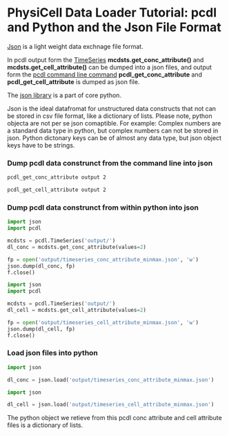 # PhysiCell Data Loader Tutorial: pcdl and Python and the Json File Format

[Json](https://www.json.org/json-en.html) is a light weight data exchnage file format.

In pcdl output form the [TimeSeries](https://github.com/elmbeech/physicelldataloader/blob/master/man/TUTORIAL_python3_timeseries.md) **mcdsts.get_conc_attribute()** and **mcdsts.get_cell_attribute()** can be dumped into a json files, and output form the [pcdl command line command](https://github.com/elmbeech/physicelldataloader/blob/master/man/TUTORIAL_commandline.md) **pcdl_get_conc_attribute**  and **pcdl_get_cell_attribute** is dumped as json file.

The [json library](https://docs.python.org/3/library/json.html) is a part of core python.

Json is the ideal datafromat for unstructured data constructs that not can be stored in csv file format, like a dictionary of lists.
Please note, python objecta are not per se json comaptible.
For example: 
Complex numbers are a standard data type in python, but complex numbers can not be stored in json. 
Python dictonary keys can be of almost any data type, but json object keys have to be strings.


### Dump pcdl data construnct from the command line into json

```bash
pcdl_get_conc_attribute output 2
```
```bash
pcdl_get_cell_attribute output 2
```

### Dump pcdl data construnct from within python into json

```python
import json
import pcdl

mcdsts = pcdl.TimeSeries('output/')
dl_conc = mcdsts.get_conc_attribute(values=2)

fp = open('output/timeseries_conc_attribute_minmax.json', 'w')
json.dump(dl_conc, fp)
f.close()
```

```python
import json
import pcdl

mcdsts = pcdl.TimeSeries('output/')
dl_cell = mcdsts.get_cell_attribute(values=2)

fp = open('output/timeseries_cell_attribute_minmax.json', 'w')
json.dump(dl_cell, fp)
f.close()
```


### Load json files into python

```python
import json

dl_conc = json.load('output/timeseries_conc_attribute_minmax.json')
```
```python
import json

dl_cell = json.load('output/timeseries_cell_attribute_minmax.json')
```
The python object we retieve from this pcdl conc attribute and cell attribute files is a dictionary of lists.

